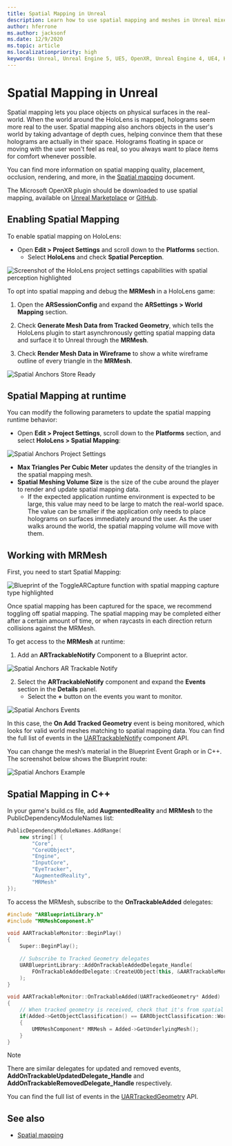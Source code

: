 ```yaml
---
title: Spatial Mapping in Unreal
description: Learn how to use spatial mapping and meshes in Unreal mixed reality applications for HoloLens devices.
author: hferrone
ms.author: jacksonf
ms.date: 12/9/2020
ms.topic: article
ms.localizationpriority: high
keywords: Unreal, Unreal Engine 5, UE5, OpenXR, Unreal Engine 4, UE4, HoloLens, HoloLens 2, mixed reality, development, features, documentation, guides, holograms, spatial mapping, mixed reality headset, windows mixed reality headset, virtual reality headset
---
```


# Spatial Mapping in Unreal

Spatial mapping lets you place objects on physical surfaces in the real-world. When the world around the HoloLens is mapped, holograms seem more real to the user. Spatial mapping also anchors objects in the user's world by taking advantage of depth cues, helping convince them that these holograms are actually in their space. Holograms floating in space or moving with the user won't feel as real, so you always want to place items for comfort whenever possible.

You can find more information on spatial mapping quality, placement, occlusion, rendering, and more, in the [Spatial mapping](../../design/spatial-mapping.md) document.

The Microsoft OpenXR plugin should be downloaded to use spatial mapping, available on [Unreal Marketplace](https://www.unrealengine.com/marketplace/en-US/product/ef8930ca860148c498b46887da196239) or [GitHub](https://github.com/microsoft/Microsoft-OpenXR-Unreal).

## Enabling Spatial Mapping

To enable spatial mapping on HoloLens:
- Open **Edit > Project Settings** and scroll down to the **Platforms** section.    
    + Select **HoloLens** and check **Spatial Perception**.

![Screenshot of the HoloLens project settings capabilities with spatial perception highlighted](images/unreal-spatial-mapping-img-01.png)

To opt into spatial mapping and debug the **MRMesh** in a HoloLens game:
1. Open the **ARSessionConfig** and expand the **ARSettings > World Mapping** section. 

2. Check **Generate Mesh Data from Tracked Geometry**, which tells the HoloLens plugin to start asynchronously getting spatial mapping data and surface it to Unreal through the **MRMesh**. 
3. Check **Render Mesh Data in Wireframe** to show a white wireframe outline of every triangle in the **MRMesh**. 

![Spatial Anchors Store Ready](images/unreal-spatialmapping-arsettings.PNG)


## Spatial Mapping at runtime
You can modify the following parameters to update the spatial mapping runtime behavior:

- Open **Edit > Project Settings**, scroll down to the **Platforms** section, and select **HoloLens > Spatial Mapping**: 

![Spatial Anchors Project Settings](images/unreal-spatialmapping-projectsettings.PNG)

- **Max Triangles Per Cubic Meter** updates the density of the triangles in the spatial mapping mesh.  
- **Spatial Meshing Volume Size** is the size of the cube around the player to render and update spatial mapping data.  
    + If the expected application runtime environment is expected to be large, this value may need to be large to match the real-world space. The value can be smaller if the application only needs to place holograms on surfaces immediately around the user. As the user walks around the world, the spatial mapping volume will move with them. 

## Working with MRMesh

First, you need to start Spatial Mapping:

![Blueprint of the ToggleARCapture function with spatial mapping capture type highlighted](images/unreal-spatial-mapping-img-02.png)

Once spatial mapping has been captured for the space, we recommend toggling off spatial mapping.  The spatial mapping may be completed either after a certain amount of time, or when raycasts in each direction return collisions against the MRMesh.

To get access to the **MRMesh** at runtime:
1. Add an **ARTrackableNotify** Component to a Blueprint actor. 

![Spatial Anchors AR Trackable Notify](images/unreal-spatialmapping-artrackablenotify.PNG)

2. Select the **ARTrackableNotify** component and expand the **Events** section in the **Details** panel. 
    - Select the **+** button on the events you want to monitor. 

![Spatial Anchors Events](images/unreal-spatialmapping-events.PNG)

In this case, the **On Add Tracked Geometry** event is being monitored, which looks for valid world meshes matching to spatial mapping data. You can find the full list of events in the [UARTrackableNotify](https://docs.unrealengine.com/API/Runtime/AugmentedReality/UARTrackableNotifyComponent/index.html) component API. 

You can change the mesh’s material in the Blueprint Event Graph or in C++. The screenshot below shows the Blueprint route: 

![Spatial Anchors Example](images/unreal-spatialmapping-example.PNG)

## Spatial Mapping in C++

In your game's build.cs file, add **AugmentedReality** and **MRMesh** to the PublicDependencyModuleNames list:

```cpp
PublicDependencyModuleNames.AddRange(
    new string[] {
        "Core",
        "CoreUObject",
        "Engine",
        "InputCore",    
        "EyeTracker",
        "AugmentedReality",
        "MRMesh"
});
```

To access the MRMesh, subscribe to the **OnTrackableAdded** delegates:

```cpp
#include "ARBlueprintLibrary.h"
#include "MRMeshComponent.h"

void AARTrackableMonitor::BeginPlay()
{
    Super::BeginPlay();

    // Subscribe to Tracked Geometry delegates
    UARBlueprintLibrary::AddOnTrackableAddedDelegate_Handle(
        FOnTrackableAddedDelegate::CreateUObject(this, &AARTrackableMonitor::OnTrackableAdded)
    );
}

void AARTrackableMonitor::OnTrackableAdded(UARTrackedGeometry* Added)
{
    // When tracked geometry is received, check that it's from spatial mapping
    if(Added->GetObjectClassification() == EARObjectClassification::World)
    {
        UMRMeshComponent* MRMesh = Added->GetUnderlyingMesh();
    }
}
```

> [!NOTE]
> There are similar delegates for updated and removed events, **AddOnTrackableUpdatedDelegate_Handle** and **AddOnTrackableRemovedDelegate_Handle** respectively.
>
> You can find the full list of events in the [UARTrackedGeometry](https://docs.unrealengine.com/API/Runtime/AugmentedReality/UARTrackedGeometry/index.html) API.

## See also
* [Spatial mapping](../../design/spatial-mapping.md)
